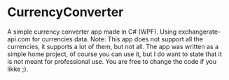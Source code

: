 # CurrencyConverter
A simple currency converter app made in C# (WPF). Using exchangerate-api.com for currencies data.
Note: This app does not support all the currencies, it supports a lot of them, but not all. The app was written as a simple home project, of course you can use it, but I do want to state that it is not meant for professional use. You are free to change the code if you likke ;).
